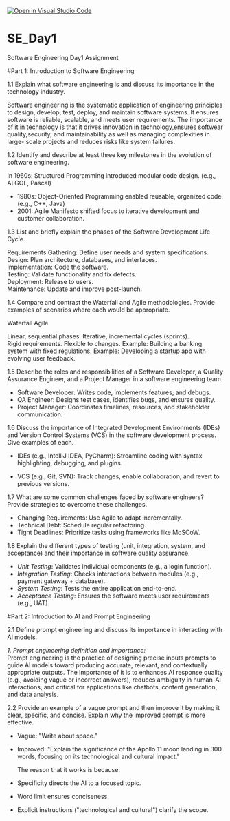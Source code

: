 [![Open in Visual Studio Code](https://classroom.github.com/assets/open-in-vscode-2e0aaae1b6195c2367325f4f02e2d04e9abb55f0b24a779b69b11b9e10269abc.svg)](https://classroom.github.com/online_ide?assignment_repo_id=18923247&assignment_repo_type=AssignmentRepo)
# SE_Day1
Software Engineering Day1 Assignment

#Part 1: Introduction to Software Engineering

1.1 Explain what software engineering is and discuss its importance in the technology industry.

Software engineering is the systematic application of engineering principles to design, develop, test, deploy, and maintain software systems. It ensures software 
is reliable, scalable, and meets user requirements. The importance of it in technology is that it drives innovation in technology,ensures softwear 
quality,security, and maintainability as well as managing complexities in large- scale projects and reduces risks like system failures.

  1.2 Identify and describe at least three key milestones in the evolution of software engineering.

 In 1960s: Structured Programming introduced modular code design.   (e.g., ALGOL, Pascal)
-   1980s: Object-Oriented Programming  enabled reusable, organized code.  (e.g., C++, Java)
-   2001: Agile Manifesto shifted focus to iterative development and customer collaboration.  

1.3 List and briefly explain the phases of the Software Development Life Cycle.

 Requirements Gathering:  Define user needs and system specifications.  
 Design: Plan architecture, databases, and interfaces.  
 Implementation: Code the software.  
 Testing: Validate functionality and fix defects.  
 Deployment: Release to users.  
 Maintenance: Update and improve post-launch.

1.4 Compare and contrast the Waterfall and Agile methodologies. Provide examples of scenarios where each would be appropriate.

Waterfall                                                     Agile 

Linear, sequential phases.                                    Iterative, incremental cycles (sprints).  
Rigid requirements.                                           Flexible to changes. 
Example: Building a banking system with fixed regulations.    Example: Developing a startup app with evolving user feedback.


1.5 Describe the roles and responsibilities of a Software Developer, a Quality Assurance Engineer, and a Project Manager in a software engineering team.

- Software Developer: Writes code, implements features, and debugs.  
- QA Engineer: Designs test cases, identifies bugs, and ensures quality.  
- Project Manager: Coordinates timelines, resources, and stakeholder communication.

1.6 Discuss the importance of Integrated Development Environments (IDEs) and Version Control Systems (VCS) in the software development process. Give examples of 
each.

- IDEs
  (e.g., IntelliJ IDEA, PyCharm):
 Streamline coding with syntax highlighting, debugging, and plugins.
  
- VCS
  (e.g., Git, SVN):
  Track changes, enable collaboration, and revert to previous versions.
  
1.7 What are some common challenges faced by software engineers? Provide strategies to overcome these challenges.

- Changing Requirements: Use Agile to adapt incrementally.  
- Technical Debt: Schedule regular refactoring.  
- Tight Deadlines: Prioritize tasks using frameworks like MoSCoW.  

1.8 Explain the different types of testing (unit, integration, system, and acceptance) and their importance in software quality assurance.

- *Unit Testing*: Validates individual components (e.g., a login function).  
- *Integration Testing*: Checks interactions between modules (e.g., payment gateway + database).  
- *System Testing*: Tests the entire application end-to-end.  
- *Acceptance Testing*: Ensures the software meets user requirements (e.g., UAT).  

#Part 2: Introduction to AI and Prompt Engineering


2.1 Define prompt engineering and discuss its importance in interacting with AI models.

*1. Prompt engineering definition and importance:*  
Prompt engineering is the practice of designing precise inputs prompts to guide AI models toward producing accurate, relevant, and contextually appropriate 
outputs. The importance of it is to enhances AI response quality (e.g., avoiding vague or incorrect answers), reduces ambiguity in human-AI interactions, and 
critical for applications like chatbots, content generation, and data analysis.  


2.2 Provide an example of a vague prompt and then improve it by making it clear, specific, and concise. Explain why the improved prompt is more effective.

- Vague: "Write about space."  
- Improved: "Explain the significance of the Apollo 11 moon landing in 300 words, focusing on its technological and cultural impact."  

   The reason that it works is because:
- Specificity directs the AI to a focused topic.  
- Word limit ensures conciseness.  
- Explicit instructions ("technological and cultural") clarify the scope.
